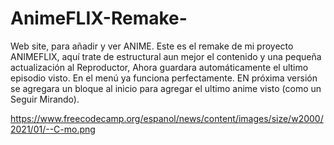 # AnimeFLIX-Remake-
Web site, para añadir y ver ANIME. Este es el remake de mi proyecto ANIMEFLIX, aquí trate de estructural aun mejor el contenido y una pequeña actualización al Reproductor, Ahora guardara automáticamente el ultimo episodio visto. En el menú ya funciona perfectamente. EN próxima versión se agregara un bloque al inicio para agregar el ultimo anime visto (como un Seguir Mirando).

https://www.freecodecamp.org/espanol/news/content/images/size/w2000/2021/01/--C-mo.png
